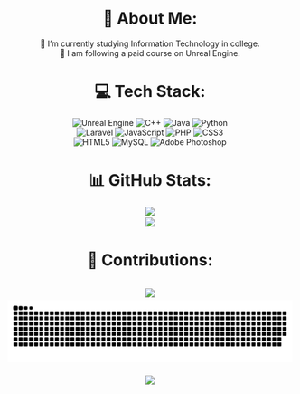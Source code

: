<div align="center">
  
# 💫 About Me:
🔭 I’m currently studying Information Technology in college. <br>
🌱 I am following a paid course on Unreal Engine.

# 💻 Tech Stack:
![Unreal Engine](https://img.shields.io/badge/unrealengine-%23313131.svg?style=for-the-badge&logo=unrealengine&logoColor=white) 
![C++](https://img.shields.io/badge/c++-%2300599C.svg?style=for-the-badge&logo=c%2B%2B&logoColor=white)
![Java](https://img.shields.io/badge/java-%23ED8B00.svg?style=for-the-badge&logo=openjdk&logoColor=white) 
![Python](https://img.shields.io/badge/python-3670A0?style=for-the-badge&logo=python&logoColor=ffdd54) <br>
![Laravel](https://img.shields.io/badge/laravel-%23FF2D20.svg?style=for-the-badge&logo=laravel&logoColor=white)
![JavaScript](https://img.shields.io/badge/javascript-%23323330.svg?style=for-the-badge&logo=javascript&logoColor=%23F7DF1E)
![PHP](https://img.shields.io/badge/php-%23777BB4.svg?style=for-the-badge&logo=php&logoColor=white)
![CSS3](https://img.shields.io/badge/css3-%231572B6.svg?style=for-the-badge&logo=css3&logoColor=white)   
![HTML5](https://img.shields.io/badge/html5-%23E34F26.svg?style=for-the-badge&logo=html5&logoColor=white) 
![MySQL](https://img.shields.io/badge/mysql-4479A1.svg?style=for-the-badge&logo=mysql&logoColor=white)
![Adobe Photoshop](https://img.shields.io/badge/adobe%20photoshop-%2331A8FF.svg?style=for-the-badge&logo=adobe%20photoshop&logoColor=white) 





# 📊 GitHub Stats:
![](https://github-readme-stats.vercel.app/api?username=IAmSympathy&theme=dark&hide_border=false&include_all_commits=false&count_private=true)<br/>
![](https://github-readme-stats.vercel.app/api/top-langs/?username=IAmSympathy&theme=dark&hide_border=false&include_all_commits=false&count_private=true&layout=compact)
# 🤝 Contributions:
![](https://github-contributor-stats.vercel.app/api?username=IAmSympathy&limit=5&theme=dark&combine_all_yearly_contributions=true)
![snake gif](https://github.com/IAmSympathy/IAmSympathy/blob/output/github-snake-dark.svg)
---
[![](https://visitcount.itsvg.in/api?id=IAmSympathy&icon=0&color=0)](https://visitcount.itsvg.in)


</div>
